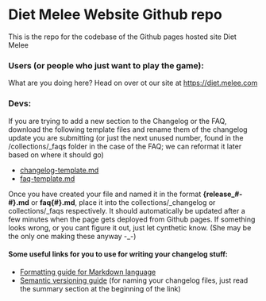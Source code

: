 # Diet Melee Website Github repo
This is the repo for the codebase of the Github pages hosted site Diet Melee

### Users (or people who just want to play the game):

What are you doing here? Head on over ot our site at https://diet.melee.com

### Devs:
If you are trying to add a new section to the Changelog or the FAQ, download the following template files and rename them of the changelog update you are submitting (or just the next unused number, found in the /collections/_faqs folder in the case of the FAQ; we can reformat it later based on where it should go)

- [changelog-template.md](https://raw.githubusercontent.com/diet-melee/diet-melee.github.io/main/example-md/changelog-template.md)
- [faq-template.md](https://raw.githubusercontent.com/diet-melee/diet-melee.github.io/main/example-md/faq-template.md)

Once you have created your file and named it in the format **{release_#-#}.md** or **faq{#}.md**, place it into the collections/_changelog or collections/_faqs respectively.  It should automatically be updated after a few minutes when the page gets deployed from Github pages.  If something looks wrong, or you cant figure it out, just let cynthetic know. (She may be the only one making these anyway -\_-)

#### Some useful links for you to use for writing your changelog stuff:

- [Formatting guide for Markdown language](https://www.markdownguide.org/basic-syntax/)
- [Semantic versioning guide](https://semver.org/) (for naming your changelog files, just read the summary section at the beginning of the link)
